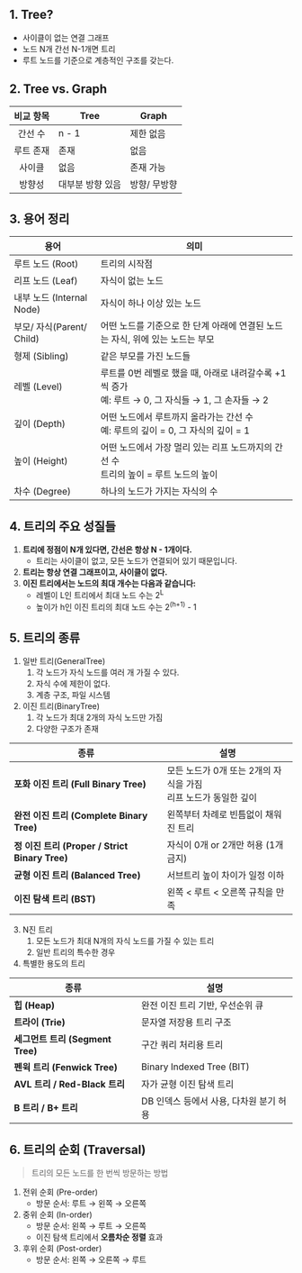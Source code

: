## 1. Tree?
- 사이클이 없는 연결 그래프
- 노드 N개 간선 N-1개면 트리
- 루트 노드를 기준으로 계층적인 구조를 갖는다.

## 2. Tree vs. Graph

| 비교 항목 | Tree      | Graph   |
| :---: | --------- | ------- |
| 간선 수  | n - 1     | 제한 없음   |
| 루트 존재 | 존재        | 없음      |
|  사이클  | 없음        | 존재 가능   |
|  방향성  | 대부분 방향 있음 | 방향/ 무방향 |

## 3. 용어 정리

| **용어**                | **의미**                                                                      |
| --------------------- | --------------------------------------------------------------------------- |
| 루트 노드 (Root)          | 트리의 시작점                                                                     |
| 리프 노드 (Leaf)          | 자식이 없는 노드                                                                   |
| 내부 노드 (Internal Node) | 자식이 하나 이상 있는 노드                                                             |
| 부모/ 자식(Parent/ Child) | 어떤 노드를 기준으로 한 단계 아래에 연결된 노드는 자식, 위에 있는 노드는 부모                               |
| 형제 (Sibling)          | 같은 부모를 가진 노드들                                                               |
| 레벨 (Level)            | 루트를 0번 레벨로 했을 때, 아래로 내려갈수록 +1씩 증가   <br>    예: 루트 → 0, 그 자식들 → 1, 그 손자들 → 2 |
| 깊이 (Depth)            | 어떤 노드에서 루트까지 올라가는 간선 수    <br>    예: 루트의 깊이 = 0, 그 자식의 깊이 = 1               |
| 높이 (Height)           | 어떤 노드에서 가장 멀리 있는 리프 노드까지의 간선 수<br>    트리의 높이 = 루트 노드의 높이                    |
| 차수 (Degree)           | 하나의 노드가 가지는 자식의 수                                                           |

## 4. 트리의 주요 성질들
1. **트리에 정점이 N개 있다면, 간선은 항상 N - 1개이다.**
    - 트리는 사이클이 없고, 모든 노드가 연결되어 있기 때문입니다.
2. **트리는 항상 연결 그래프이고, 사이클이 없다.**
3. **이진 트리에서는 노드의 최대 개수는 다음과 같습니다:**
    - 레벨이 L인 트리에서 최대 노드 수는 2<sup>L</sup>
    - 높이가 h인 이진 트리의 최대 노드 수는 2<sup>(h+1)</sup> - 1

## 5. 트리의 종류
1. 일반 트리(GeneralTree)
	1. 각 노드가 자식 노드를 여러 개 가질 수 있다.
	2. 자식 수에 제한이 없다.
	3. 계층 구조, 파일 시스템
2. 이진 트리(BinaryTree)
	1. 각 노드가 최대 2개의 자식 노드만 가짐
	2. 다양한 구조가 존재

| **종류**                                    | **설명**                                    |
| ----------------------------------------- | ----------------------------------------- |
| **포화 이진 트리 (Full Binary Tree)**           | 모든 노드가 0개 또는 2개의 자식을 가짐 <br>리프 노드가 동일한 깊이 |
| **완전 이진 트리 (Complete Binary Tree)**       | 왼쪽부터 차례로 빈틈없이 채워진 트리                      |
| **정 이진 트리 (Proper / Strict Binary Tree)** | 자식이 0개 or 2개만 허용 (1개 금지)                  |
| **균형 이진 트리 (Balanced Tree)**              | 서브트리 높이 차이가 일정 이하                         |
| **이진 탐색 트리 (BST)**                        | 왼쪽 < 루트 < 오른쪽 규칙을 만족                      |
3. N진 트리
	1. 모든 노드가 최대 N개의 자식 노드를 가질 수 있는 트리
	2. 일반 트리의 특수한 경우
4. 특별한 용도의 트리

| **종류**                     | **설명**                    |
| -------------------------- | ------------------------- |
| **힙 (Heap)**               | 완전 이진 트리 기반, 우선순위 큐       |
| **트라이 (Trie)**             | 문자열 저장용 트리 구조             |
| **세그먼트 트리 (Segment Tree)** | 구간 쿼리 처리용 트리              |
| **펜윅 트리 (Fenwick Tree)**   | Binary Indexed Tree (BIT) |
| **AVL 트리 / Red-Black 트리**  | 자가 균형 이진 탐색 트리            |
| **B 트리 / B+ 트리**           | DB 인덱스 등에서 사용, 다차원 분기 허용  |

## 6. 트리의 순회 (Traversal)

> 트리의 모든 노드를 한 번씩 방문하는 방법
1.  전위 순회 (Pre-order)
	- 방문 순서: 루트 → 왼쪽 → 오른쪽
2.  중위 순회 (In-order)
	- 방문 순서: 왼쪽 → 루트 → 오른쪽
	- 이진 탐색 트리에서 **오름차순 정렬** 효과
3.  후위 순회 (Post-order)
	- 방문 순서: 왼쪽 → 오른쪽 → 루트

